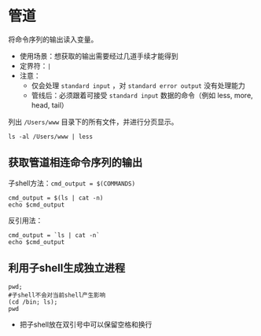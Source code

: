 # 管道

将命令序列的输出读入变量。

- 使用场景：想获取的输出需要经过几道手续才能得到
- 定界符：`|`
- 注意：
	- 仅会处理 `standard input` ，对 `standard error output` 没有处理能力
	- 管线后：必须跟着可接受 `standard input` 数据的命令（例如 less, more, head, tail）


列出 `/Users/www` 目录下的所有文件，并进行分页显示。

```
ls -al /Users/www | less
```

## 获取管道相连命令序列的输出

子shell方法：`cmd_output = $(COMMANDS)`

```
cmd_output = $(ls | cat -n)
echo $cmd_output
```

反引用法：

```
cmd_output = `ls | cat -n`
echo $cmd_output
```

## 利用子shell生成独立进程

```
pwd;
#子shell不会对当前shell产生影响
(cd /bin; ls);
pwd
```

- 把子shell放在双引号中可以保留空格和换行
